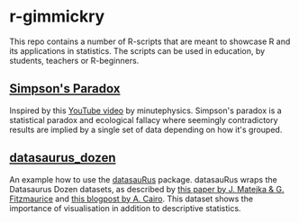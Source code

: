 # r-gimmickry

This repo contains a number of R-scripts that are meant to showcase R and its applications in statistics. The scripts can be used in education, by students, teachers or R-beginners.

## [Simpson's Paradox](R/Simpson's%20Paradox.R)

Inspired by this [YouTube video](https://www.youtube.com/watch?v=ebEkn-BiW5k) by minutephysics. Simpson's paradox is a statistical paradox and ecological fallacy where seemingly contradictory results are implied by a single set of data depending on how it's grouped.

## [datasaurus_dozen](R/datasaurus_dozen.R)

An example how to use the [datasauRus](https://github.com/stephlocke/datasauRus) package. datasauRus wraps the Datasaurus Dozen datasets, as described by [this paper by J. Matejka & G. Fitzmaurice](https://www.autodeskresearch.com/publications/samestats) and [this blogpost by A. Cairo](http://www.thefunctionalart.com/2016/08/download-datasaurus-never-trust-summary.html). This dataset shows the importance of visualisation in addition to descriptive statistics. 

